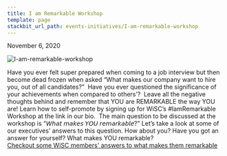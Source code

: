```yaml
---
title: I am Remarkable Workshop
template: page
stackbit_url_path: events-initiatives/I-am-remarkable-workshop
---
```

November 6, 2020

![I-am-remarkable-workshop](//images.ctfassets.net/2582oijtbxyu/57JKBFUPOawNx7coPsgq2q/402390a1fcf700f0de744a165719b559/Screen_Shot_2022-01-04_at_4.19.53_PM.png)

Have you ever felt super prepared when coming to a job interview but then become dead frozen when asked “What makes our company want to hire you, out of all candidates?”⁣
⁣
Have you ever questioned the significance of your achievements when compared to others’?⁣
⁣
Leave all the negative thoughts behind and remember that YOU are REMARKABLE the way YOU are! Learn how to self-promote by signing up for WiSC’s #IamRemarkable Workshop at the link in our bio.⁣
⁣
The main question to be discussed at the workshop is “𝘞𝘩𝘢𝘵 𝘮𝘢𝘬𝘦𝘴 𝘠𝘖𝘜 𝘳𝘦𝘮𝘢𝘳𝘬𝘢𝘣𝘭𝘦?” Let’s take a look at some of our executives’ answers to this question. How about you? Have you got an answer for yourself? What makes YOU remarkable?⁣  
⁣
[Checkout some WiSC members' answers to what makes them remarkable](https://www.instagram.com/p/CHBh5gMhofD/ "WiSC members answers to what makes them remarkable")